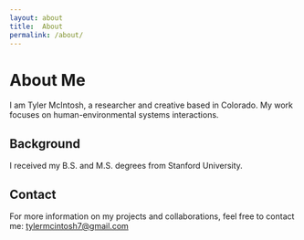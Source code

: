 ```yaml
---
layout: about
title:  About
permalink: /about/
---
```


# About Me

I am Tyler McIntosh, a researcher and creative based in Colorado. My work focuses on human-environmental systems interactions.

## Background

I received my B.S. and M.S. degrees from Stanford University.

## Contact

For more information on my projects and collaborations, feel free to contact me: tylermcintosh7@gmail.com

<!--author-->
